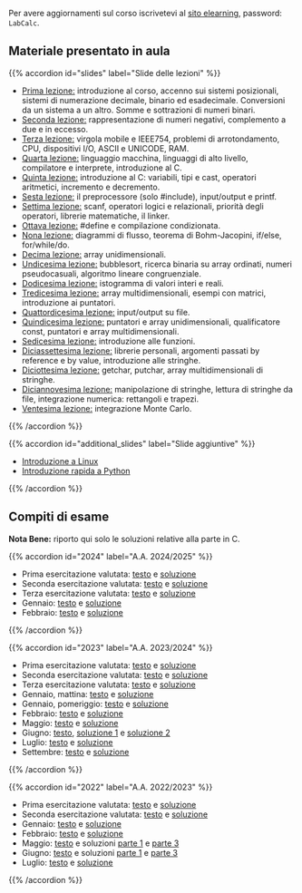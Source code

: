 <!--
.. title: Laboratorio di calcolo per fisica
.. slug: labcalc
.. date: 2023-07-02 21:41:48 UTC+02:00
.. tags: 
.. category: didattica
.. link: 
.. description: 
.. type: text
-->

Per avere aggiornamenti sul corso iscrivetevi al [sito elearning](https://elearning.uniroma1.it/course/view.php?id=7743), password: `LabCalc`.

## Materiale presentato in aula

{{% accordion id="slides" label="Slide delle lezioni" %}}
<ul>
    <li><a href="link://slug/labcalc_lezione1">Prima lezione:</a> introduzione al corso, accenno sui  sistemi posizionali, sistemi di numerazione decimale, binario ed esadecimale. Conversioni da un sistema a un altro.  Somme e sottrazioni di numeri binari.</li>
    <li><a href="link://slug/labcalc_lezione2">Seconda lezione:</a> rappresentazione di numeri negativi, complemento a due e in eccesso.</li>
    <li><a href="link://slug/labcalc_lezione3">Terza lezione:</a> virgola mobile e IEEE754, problemi di arrotondamento, CPU, dispositivi I/O, ASCII e UNICODE, RAM.</li>
    <li><a href="link://slug/labcalc_lezione4">Quarta lezione:</a> linguaggio macchina, linguaggi di alto livello, compilatore e interprete, introduzione al C.</li>
    <li><a href="link://slug/labcalc_lezione5">Quinta lezione:</a> introduzione al C: variabili, tipi e cast, operatori aritmetici, incremento e decremento.</li>
    <li><a href="link://slug/labcalc_lezione6">Sesta lezione:</a> il preprocessore (solo #include), input/output e printf.</li>
    <li><a href="link://slug/labcalc_lezione7">Settima lezione:</a> scanf, operatori logici e relazionali, priorità degli operatori, librerie matematiche, il linker.</li>
    <li><a href="link://slug/labcalc_lezione8">Ottava lezione:</a> #define e compilazione condizionata.</li>
    <li><a href="link://slug/labcalc_lezione9">Nona lezione:</a> diagrammi di flusso, teorema di Bohm-Jacopini, if/else, for/while/do.</li>
    <li><a href="link://slug/labcalc_lezione10">Decima lezione:</a> array unidimensionali.</li>
    <li><a href="link://slug/labcalc_lezione11">Undicesima lezione:</a> bubblesort, ricerca binaria su array ordinati, numeri pseudocasuali, algoritmo lineare congruenziale.</li>
    <li><a href="link://slug/labcalc_lezione12">Dodicesima lezione:</a> istogramma di valori interi e reali.</li>
    <li><a href="link://slug/labcalc_lezione13">Tredicesima lezione:</a> array multidimensionali, esempi con matrici, introduzione ai puntatori.</li>
    <li><a href="link://slug/labcalc_lezione14">Quattordicesima lezione:</a> input/output su file.</li>
    <li><a href="link://slug/labcalc_lezione15">Quindicesima lezione:</a> puntatori e array unidimensionali, qualificatore const, puntatori e array multidimensionali.</li>
    <li><a href="link://slug/labcalc_lezione16">Sedicesima lezione:</a> introduzione alle funzioni.</li>
    <li><a href="link://slug/labcalc_lezione17">Diciassettesima lezione:</a> librerie personali, argomenti passati by reference e by value, introduzione alle stringhe.</li>
    <li><a href="link://slug/labcalc_lezione18">Diciottesima lezione:</a> getchar, putchar, array multidimensionali di stringhe.</li>
    <li><a href="link://slug/labcalc_lezione19">Diciannovesima lezione:</a> manipolazione di stringhe, lettura di stringhe da file, integrazione numerica: rettangoli e trapezi.</li>
    <li><a href="link://slug/labcalc_lezione20">Ventesima lezione:</a> integrazione Monte Carlo.</li>
</ul>
{{% /accordion %}}

{{% accordion id="additional_slides" label="Slide aggiuntive" %}}
<ul>
    <li><a href="link://slug/labcalc_linux">Introduzione a Linux</a></li>
    <li><a href="link://slug/labcalc_python_lab">Introduzione rapida a Python</a></li>
</ul>
{{% /accordion %}}

## Compiti di esame

**Nota Bene:** riporto qui solo le soluzioni relative alla parte in C.

{{% accordion id="2024" label="A.A. 2024/2025" %}}
<ul>
    <li>Prima esercitazione valutata: <a href="/pdfs/labcalc_exams/2024_valutata_1.pdf">testo</a> e <a href="link://listing/labcalc/2024_valutata_1.c">soluzione</a></li>
    <li>Seconda esercitazione valutata: <a href="/pdfs/labcalc_exams/2024_valutata_2.pdf">testo</a> e <a href="link://listing/labcalc/2024_valutata_2.c">soluzione</a></li>
    <li>Terza esercitazione valutata: <a href="/pdfs/labcalc_exams/2024_valutata_3.pdf">testo</a> e <a href="link://listing/labcalc/2024_valutata_3.c">soluzione</a></li>
    <li>Gennaio: <a href="/pdfs/labcalc_exams/2024_Gennaio.pdf">testo</a> e <a href="link://listing/labcalc/2024_Gennaio.c">soluzione</a></li>
    <li>Febbraio: <a href="/pdfs/labcalc_exams/2024_Febbraio.pdf">testo</a> e <a href="link://listing/labcalc/2024_Febbraio.c">soluzione</a></li>
</ul>
{{% /accordion %}}

{{% accordion id="2023" label="A.A. 2023/2024" %}}
<ul>
    <li>Prima esercitazione valutata: <a href="/pdfs/labcalc_exams/2023_valutata_1.pdf">testo</a> e <a href="link://listing/labcalc/2023_valutata_1.c">soluzione</a></li>
    <li>Seconda esercitazione valutata: <a href="/pdfs/labcalc_exams/2023_valutata_2.pdf">testo</a> e <a href="link://listing/labcalc/2023_valutata_2.c">soluzione</a></li>
    <li>Terza esercitazione valutata: <a href="/pdfs/labcalc_exams/2023_valutata_3.pdf">testo</a> e <a href="link://listing/labcalc/2023_valutata_3.c">soluzione</a></li>
    <li>Gennaio, mattina: <a href="/pdfs/labcalc_exams/2023_Gennaio_1.pdf">testo</a> e <a href="link://listing/labcalc/2023_Gennaio_1.c">soluzione</a></li>
    <li>Gennaio, pomeriggio: <a href="/pdfs/labcalc_exams/2023_Gennaio_2.pdf">testo</a> e <a href="link://listing/labcalc/2023_Gennaio_2.c">soluzione</a></li>
    <li>Febbraio: <a href="/pdfs/labcalc_exams/2023_Febbraio.pdf">testo</a> e <a href="link://listing/labcalc/2023_Febbraio.c">soluzione</a></li>
    <li>Maggio: <a href="/pdfs/labcalc_exams/2023_Maggio.pdf">testo</a> e <a href="link://listing/labcalc/2023_Maggio.c">soluzione</a></li>
    <li>Giugno: <a href="/pdfs/labcalc_exams/2023_Giugno.pdf">testo</a>, <a href="link://listing/labcalc/2023_Giugno_1.c">soluzione 1</a> e <a href="link://listing/labcalc/2023_Giugno_2.c">soluzione 2</a></li>
    <li>Luglio: <a href="/pdfs/labcalc_exams/2023_Luglio.pdf">testo</a> e <a href="link://listing/labcalc/2023_Luglio.c">soluzione</a></li>
    <li>Settembre: <a href="/pdfs/labcalc_exams/2023_Settembre.pdf">testo</a> e <a href="link://listing/labcalc/2023_Settembre.c">soluzione</a></li>
</ul>
{{% /accordion %}}

{{% accordion id="2022" label="A.A. 2022/2023" %}}
<ul>
    <li>Prima esercitazione valutata: <a href="/pdfs/labcalc_exams/2022_valutata_1.pdf">testo</a> e <a href="link://listing/labcalc/2022_valutata_1.c">soluzione</a></li>
    <li>Seconda esercitazione valutata: <a href="/pdfs/labcalc_exams/2022_valutata_2.pdf">testo</a> e <a href="link://listing/labcalc/2022_valutata_2.c">soluzione</a></li>
    <li>Gennaio: <a href="/pdfs/labcalc_exams/2022_Gennaio.pdf">testo</a> e <a href="link://listing/labcalc/2022_Gennaio.c">soluzione</a></li>
    <li>Febbraio: <a href="/pdfs/labcalc_exams/2022_Febbraio.pdf">testo</a> e <a href="link://listing/labcalc/2022_Febbraio.c">soluzione</a></li>
    <li>Maggio: <a href="/pdfs/labcalc_exams/2022_Maggio.pdf">testo</a> e soluzioni <a href="link://listing/labcalc/2022_Maggio_1.c">parte 1</a> e <a href="link://listing/labcalc/2022_Maggio_2.c">parte 3</a></li>
    <li>Giugno: <a href="/pdfs/labcalc_exams/2022_Giugno.pdf">testo</a> e soluzioni <a href="link://listing/labcalc/2022_Giugno_1.c">parte 1</a> e <a href="link://listing/labcalc/2022_Giugno_2.c">parte 3</a></li>
    <li>Luglio: <a href="/pdfs/labcalc_exams/2022_Luglio.pdf">testo</a> e <a href="link://listing/labcalc/2022_Luglio.c">soluzione</a></li>
</ul>
{{% /accordion %}}
